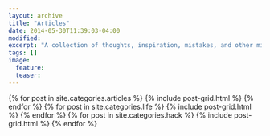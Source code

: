```yaml
---
layout: archive
title: "Articles"
date: 2014-05-30T11:39:03-04:00
modified:
excerpt: "A collection of thoughts, inspiration, mistakes, and other minutia."
tags: []
image:
  feature:
  teaser:
---
```


<div class="tiles">
{% for post in site.categories.articles %}
  {% include post-grid.html %}
{% endfor %}
{% for post in site.categories.life %}
  {% include post-grid.html %}
{% endfor %}
{% for post in site.categories.hack %}
  {% include post-grid.html %}
{% endfor %}
</div><!-- /.tiles -->
